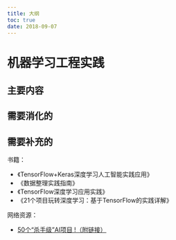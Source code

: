 ```yaml
---
title: 大纲
toc: true
date: 2018-09-07
---
```

# 机器学习工程实践

## 主要内容


## 需要消化的



## 需要补充的

书籍：

- 《TensorFlow+Keras深度学习人工智能实践应用》
- 《数据整理实践指南》
- 《TensorFlow深度学习应用实践》
- 《21个项目玩转深度学习：基于TensorFlow的实践详解》


网络资源：

- [50个“杀手级”AI项目 !（附链接）](https://cloud.tencent.com/developer/article/1067340)
